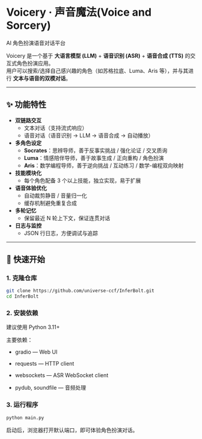 # Voicery · 声音魔法(Voice and Sorcery)
AI 角色扮演语音对话平台

Voicery 是一个基于 **大语言模型 (LLM)** + **语音识别 (ASR)** + **语音合成 (TTS)** 的交互式角色扮演应用。  
用户可以搜索/选择自己感兴趣的角色（如苏格拉底、Luma、Aris 等），并与其进行 **文本与语音的双模对话**。  

---

## ✨ 功能特性

- **双链路交互**
  - 文本对话（支持流式响应）
  - 语音对话（语音识别 → LLM → 语音合成 → 自动播放）
- **多角色设定**
  - **Socrates**：思辨导师，善于反事实挑战 / 强化论证 / 交叉质询
  - **Luma**：情感陪伴导师，善于故事生成 / 正向重构 / 角色扮演
  - **Aris**：数学编程导师，善于逆向挑战 / 互动练习 / 数学-编程双向映射
- **技能模块化**
  - 每个角色配备 3 个以上技能，独立实现，易于扩展
- **语音体验优化**
  - 自动裁剪静音 / 音量归一化
  - 缓存机制避免重复合成
- **多轮记忆**
  - 保留最近 N 轮上下文，保证连贯对话
- **日志与监控**
  - JSON 行日志，方便调试与追踪

---

## 🚀 快速开始

### 1. 克隆仓库

```bash
git clone https://github.com/universe-ccf/InferBolt.git
cd InferBolt
```

### 2. 安装依赖

建议使用 Python 3.11+

主要依赖：

- gradio — Web UI

- requests — HTTP client

- websockets — ASR WebSocket client

- pydub, soundfile — 音频处理


### 3. 运行程序
```bash
python main.py
```

启动后，浏览器打开默认端口，即可体验角色扮演对话。